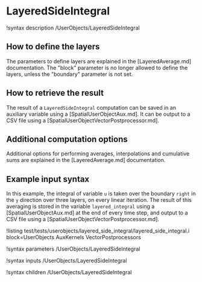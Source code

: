 # LayeredSideIntegral

!syntax description /UserObjects/LayeredSideIntegral

## How to define the layers

The parameters to define layers are explained in the [LayeredAverage.md] documentation.
The "block" parameter is no longer allowed to define the layers, unless the "boundary"
parameter is not set.

## How to retrieve the result

The result of a `LayeredSideIntegral` computation can be saved in an auxiliary variable using a
[SpatialUserObjectAux.md]. It can be output to a CSV file using a [SpatialUserObjectVectorPostprocessor.md].

## Additional computation options

Additional options for performing averages, interpolations and cumulative sums are explained in the
[LayeredAverage.md] documentation.

## Example input syntax

In this example, the integral of variable `u` is taken over the boundary `right` in the `y` direction over
three layers, on every linear iteration. The result of this averaging is stored in the variable
`layered_integral` using a [SpatialUserObjectAux.md] at the end of every time step, and output to a CSV file using a [SpatialUserObjectVectorPostprocessor.md].

!listing test/tests/userobjects/layered_side_integral/layered_side_integral.i block=UserObjects AuxKernels VectorPostprocessors

!syntax parameters /UserObjects/LayeredSideIntegral

!syntax inputs /UserObjects/LayeredSideIntegral

!syntax children /UserObjects/LayeredSideIntegral

